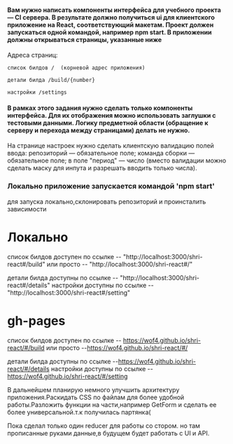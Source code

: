 #### Вам нужно написать компоненты интерфейса для учебного проекта — CI сервера. В результате должно получиться ui для клиентского приложение на React, соответствующий макетам. Проект должен запускаться одной командой, например npm start. В приложении должны открываться страницы, указанные ниже

Адреса страниц:
```
список билдов /  (корневой адрес приложения)
```
```
детали билда /build/{number} 
```
```
настройки /settings 
```

#### В рамках этого задания нужно сделать только компоненты интерфейса. Для их отображения можно использовать заглушки с тестовыми данными. Логику предметной области (обращение к серверу и перехода между страницами) делать не нужно.
На странице настроек нужно сделать клиентскую валидацию полей ввода:
репозиторий — обязательное поле;
команда сборки — обязательное поле;
в поле "период" — число (вместо валидации можно сделать маску для инпута и разрешать вводить только числа).


### Локально приложение запускается командой  'npm start' 

для запуска локально,склонировать репозиторий и проинсталить зависимости


# Локально

список билдов доступен по ссылке -- "http://localhost:3000/shri-react#/build"
или просто -- "http://localhost:3000/shri-react#/"

детали билда доступны по ссылке --  "http://localhost:3000/shri-react#/details"
настройки доступны по ссылке --  "http://localhost:3000/shri-react#/setting"

# gh-pages 

список билдов доступен по ссылке -- https://wof4.github.io/shri-react/#/build или просто --https://wof4.github.io/shri-react/#/

детали билда доступны по ссылке --https://wof4.github.io/shri-react/#/details
настройки доступны по ссылке --https://wof4.github.io/shri-react/#/setting


В дальнейшем планирую немного улучшить архитектуру приложения.Раскидать CSS по файлам для более удобной работы.Разложить функции на части,например GetForm и сделать ее более универсальной.т.к получилась партянка(

Пока сделал только один reducer для работы со стором. но там прописанные руками данные,в будущем будет работать с UI и API. 